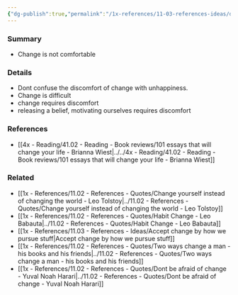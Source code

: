 ```yaml
---
{"dg-publish":true,"permalink":"/1x-references/11-03-references-ideas/discomfort-is-what-happens-when-we-are-about-to-change/","title":"Discomfort is what happens when we are about to change"}
---
```



### Summary
- Change is not comfortable

### Details
- Dont confuse the discomfort of change with unhappiness.
- Change is difficult
- change requires discomfort
- releasing a belief, motivating ourselves requires discomfort

### References
- [[4x - Reading/41.02 - Reading - Book reviews/101 essays that will change your life - Brianna Wiest\|../../4x - Reading/41.02 - Reading - Book reviews/101 essays that will change your life - Brianna Wiest]]

### Related
- [[1x - References/11.02 - References - Quotes/Change yourself instead of changing the world - Leo Tolstoy\|../11.02 - References - Quotes/Change yourself instead of changing the world - Leo Tolstoy]]
- [[1x - References/11.02 - References - Quotes/Habit Change - Leo Babauta\|../11.02 - References - Quotes/Habit Change - Leo Babauta]]
- [[1x - References/11.03 - References - Ideas/Accept change by how we pursue stuff\|Accept change by how we pursue stuff]]
- [[1x - References/11.02 - References - Quotes/Two ways change a man - his books and his friends\|../11.02 - References - Quotes/Two ways change a man - his books and his friends]]
- [[1x - References/11.02 - References - Quotes/Dont be afraid of change - Yuval Noah Harari\|../11.02 - References - Quotes/Dont be afraid of change - Yuval Noah Harari]]